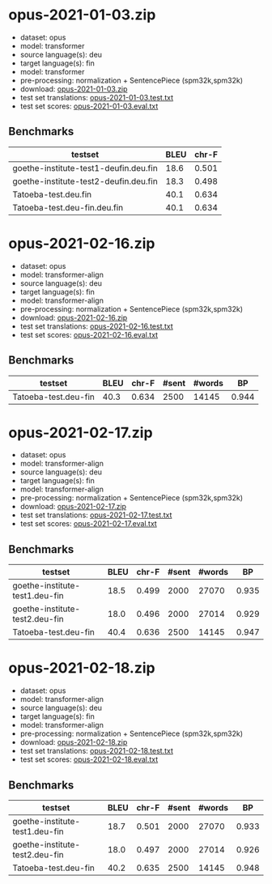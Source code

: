 # opus-2021-01-03.zip

* dataset: opus
* model: transformer
* source language(s): deu
* target language(s): fin
* model: transformer
* pre-processing: normalization + SentencePiece (spm32k,spm32k)
* download: [opus-2021-01-03.zip](https://object.pouta.csc.fi/Tatoeba-MT-models/deu-fin/opus-2021-01-03.zip)
* test set translations: [opus-2021-01-03.test.txt](https://object.pouta.csc.fi/Tatoeba-MT-models/deu-fin/opus-2021-01-03.test.txt)
* test set scores: [opus-2021-01-03.eval.txt](https://object.pouta.csc.fi/Tatoeba-MT-models/deu-fin/opus-2021-01-03.eval.txt)

## Benchmarks

| testset               | BLEU  | chr-F |
|-----------------------|-------|-------|
| goethe-institute-test1-deufin.deu.fin 	| 18.6 	| 0.501 |
| goethe-institute-test2-deufin.deu.fin 	| 18.3 	| 0.498 |
| Tatoeba-test.deu.fin 	| 40.1 	| 0.634 |
| Tatoeba-test.deu-fin.deu.fin 	| 40.1 	| 0.634 |

# opus-2021-02-16.zip

* dataset: opus
* model: transformer-align
* source language(s): deu
* target language(s): fin
* model: transformer-align
* pre-processing: normalization + SentencePiece (spm32k,spm32k)
* download: [opus-2021-02-16.zip](https://object.pouta.csc.fi/Tatoeba-MT-models/deu-fin/opus-2021-02-16.zip)
* test set translations: [opus-2021-02-16.test.txt](https://object.pouta.csc.fi/Tatoeba-MT-models/deu-fin/opus-2021-02-16.test.txt)
* test set scores: [opus-2021-02-16.eval.txt](https://object.pouta.csc.fi/Tatoeba-MT-models/deu-fin/opus-2021-02-16.eval.txt)

## Benchmarks

| testset | BLEU  | chr-F | #sent | #words | BP |
|---------|-------|-------|-------|--------|----|
| Tatoeba-test.deu-fin 	| 40.3 	| 0.634 	| 2500 	| 14145 	| 0.944 |

# opus-2021-02-17.zip

* dataset: opus
* model: transformer-align
* source language(s): deu
* target language(s): fin
* model: transformer-align
* pre-processing: normalization + SentencePiece (spm32k,spm32k)
* download: [opus-2021-02-17.zip](https://object.pouta.csc.fi/Tatoeba-MT-models/deu-fin/opus-2021-02-17.zip)
* test set translations: [opus-2021-02-17.test.txt](https://object.pouta.csc.fi/Tatoeba-MT-models/deu-fin/opus-2021-02-17.test.txt)
* test set scores: [opus-2021-02-17.eval.txt](https://object.pouta.csc.fi/Tatoeba-MT-models/deu-fin/opus-2021-02-17.eval.txt)

## Benchmarks

| testset | BLEU  | chr-F | #sent | #words | BP |
|---------|-------|-------|-------|--------|----|
| goethe-institute-test1.deu-fin 	| 18.5 	| 0.499 	| 2000 	| 27070 	| 0.935 |
| goethe-institute-test2.deu-fin 	| 18.0 	| 0.496 	| 2000 	| 27014 	| 0.929 |
| Tatoeba-test.deu-fin 	| 40.4 	| 0.636 	| 2500 	| 14145 	| 0.947 |

# opus-2021-02-18.zip

* dataset: opus
* model: transformer-align
* source language(s): deu
* target language(s): fin
* model: transformer-align
* pre-processing: normalization + SentencePiece (spm32k,spm32k)
* download: [opus-2021-02-18.zip](https://object.pouta.csc.fi/Tatoeba-MT-models/deu-fin/opus-2021-02-18.zip)
* test set translations: [opus-2021-02-18.test.txt](https://object.pouta.csc.fi/Tatoeba-MT-models/deu-fin/opus-2021-02-18.test.txt)
* test set scores: [opus-2021-02-18.eval.txt](https://object.pouta.csc.fi/Tatoeba-MT-models/deu-fin/opus-2021-02-18.eval.txt)

## Benchmarks

| testset | BLEU  | chr-F | #sent | #words | BP |
|---------|-------|-------|-------|--------|----|
| goethe-institute-test1.deu-fin 	| 18.7 	| 0.501 	| 2000 	| 27070 	| 0.933 |
| goethe-institute-test2.deu-fin 	| 18.0 	| 0.497 	| 2000 	| 27014 	| 0.926 |
| Tatoeba-test.deu-fin 	| 40.2 	| 0.635 	| 2500 	| 14145 	| 0.948 |

